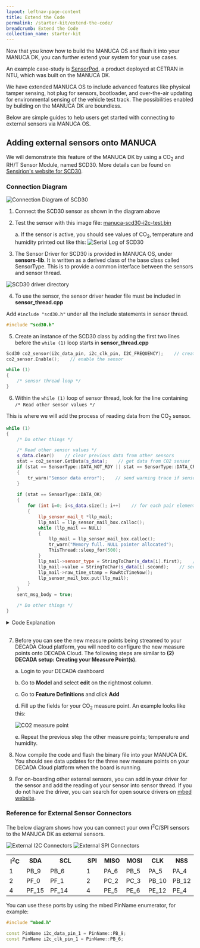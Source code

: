 ```yaml
---
layout: leftnav-page-content
title: Extend the Code
permalink: /starter-kit/extend-the-code/
breadcrumb: Extend the Code
collection_name: starter-kit
---
```


Now that you know how to build the MANUCA OS and flash it into your MANUCA DK, you can further extend your system for your use cases.  

An example case-study is [SensorPod](/products/sensorpod/), a product deployed at CETRAN in NTU, which was built on the MANUCA DK.  

We have extended MANUCA OS to include advanced features like physical tamper sensing, hot plug for sensors, bootloader, and over-the-air updating for environmental sensing of the vehicle test track. The possibilities enabled by building on the MANUCA DK are boundless.  

Below are simple guides to help users get started with connecting to external sensors via MANUCA OS.  

## Adding external sensors onto MANUCA

We will demonstrate this feature of the MANUCA DK by using a CO<sub>2</sub> and RH/T Sensor Module, named SCD30. More details can be found on [Sensirion's website for SCD30](https://www.sensirion.com/en/environmental-sensors/carbon-dioxide-sensors-co2/).

### Connection Diagram
![Connection Diagram of SCD30](/images/manuca/extend-the-code/ext_sensor_1_connection_diagram.png)

1. Connect the SCD30 sensor as shown in the diagram above

2. Test the sensor with this image file: [manuca-scd30-i2c-test.bin](/files/manuca-scd30-i2c-test.bin)

    a. If the sensor is active, you should see values of CO<sub>2</sub>, temperature and humidity printed out like this:
    ![Serial Log of SCD30](/images/manuca/extend-the-code/ext_sensor_2_serial_log.png)

3. The Sensor Driver for SCD30 is provided in MANUCA OS, under **sensors-lib**. It is written as a derived class of the base class called SensorType. This is to provide a common interface between the sensors and sensor thread. 

![SCD30 driver directory](/images/manuca/extend-the-code/ext_sensor_3_directory.png)

4. To use the sensor, the sensor driver header file must be included in **sensor_thread.cpp** 

Add `#include "scd30.h"` under all the include statements in sensor thread.

~~~cpp
#include "scd30.h"
~~~

5. Create an instance of the SCD30 class by adding the first two lines before the `while (1)` loop starts in **sensor_thread.cpp**

~~~cpp
Scd30 co2_sensor(i2c_data_pin, i2c_clk_pin, I2C_FREQUENCY);    // creates a SCD30 object
co2_sensor.Enable();    // enable the sensor

while (1)
{
	/* sensor thread loop */
}
~~~

6. Within the `while (1)` loop of sensor thread, look for the line containing  `/* Read other sensor values */`

This is where we will add the process of reading data from the CO<sub>2</sub> sensor.

~~~cpp
while (1)
{
	/* Do other things */

	/* Read other sensor values */
	s_data.clear()    // clear previous data from other sensors
	stat = co2_sensor.GetData(s_data);    // get data from CO2 sensor
	if (stat == SensorType::DATA_NOT_RDY || stat == SensorType::DATA_CRC_ERR)
	{
    	tr_warn("Sensor data error");    // send warning trace if sensor is returning error
	}
    
	if (stat == SensorType::DATA_OK)
	{
    	for (int i=0; i<s_data.size(); i++)    // for each pair element of s_data vector
    	{
        	llp_sensor_mail_t *llp_mail;    
        	llp_mail = llp_sensor_mail_box.calloc();
        	while (llp_mail == NULL)
        	{
            	llp_mail = llp_sensor_mail_box.calloc();
            	tr_warn("Memory full. NULL pointer allocated");
            	ThisThread::sleep_for(500);
        	}      
        	llp_mail->sensor_type = StringToChar(s_data[i].first);    // first of the pair element is data type e.g. CO2
        	llp_mail->value = StringToChar(s_data[i].second);    // second of the pair is data value e.g. 400.00
        	llp_mail->raw_time_stamp = RawRtcTimeNow();
        	llp_sensor_mail_box.put(llp_mail);
    	}
	}
	sent_msg_body = true;

	/* Do other things */
}
~~~


<details>

<summary>Code Explanation</summary>

  This looks very similar to the reading of temperature data from the on-board temperature sensor, but notice the line for `(int i=0; i<s_data.size(); i++)` in the above code block, in which `s_data` is a `std::vector`. A vector is a sequence container which can change its size dynamically, which means that when we on-board more sensors to MANUCA, the system can handle dynamic changes in the number of data points collected --- at least up until the limits of the system memory.

  Therefore, it is important to remember to **clear the `s_data` vector** before reading the data from CO<sub>2</sub> sensor, because it will contain the values from the previous sensor reading. It will also help prevent occurrences of memory leak if there are too many elements in the vector.

  This can be done by adding the line `s_data.clear()` when the data inside the vector is no longer needed.

  The method `GetData(s_data)` obtains the three measure points from the CO<sub>2</sub> sensor and stores it in the vector `s_data`. The measure points available from this sensor are CO<sub>2</sub>, temperature, and humidity.

  The data points can be accessed by index, with `s_data[i].first` as the data type (e.g. CO<sub>2</sub>) and `s_data[i].second` as the data value (e.g. 400.00). Both are stored as string type.

</details>

<br>

7. Before you can see the new measure points being streamed to your DECADA Cloud platform, you will need to configure the new measure points onto DECADA Cloud.
The following steps are similar to **(2) DECADA setup: Creating your Measure Point(s)**. 

	a. Login to your DECADA dashboard

	b. Go to **Model** and select **edit** on the rightmost column. 

	c. Go to **Feature Definitions** and click **Add**

	d. Fill up the fields for your CO<sub>2</sub> measure point. An example looks like this:
  
	![CO2 measure point](/images/manuca/extend-the-code/ext_sensor_4_decada.png)

	e. Repeat the previous step the other measure points; temperature and humidity.

8. Now compile the code and flash the binary file into your MANUCA DK. You should see data updates for the three new measure points on your DECADA Cloud platform when the board is running.

9. For on-boarding other external sensors, you can add in your driver for the sensor and add the reading of your sensor into sensor thread. If you do not have the driver, you can search for open source drivers on [mbed website](https://os.mbed.com/code/).

<a id="ReferenceExtSensors"></a>
### Reference for External Sensor Connectors

The below diagram shows how you can connect your own I<sup>2</sup>C/SPI sensors to the MANUCA DK as external sensors.

![External I2C Connectors](/images/manuca/extend-the-code/external_connectors_reference_i2c.png)
![External SPI Connectors](/images/manuca/extend-the-code/external_connectors_reference_spi.png)

<table>
  <tr>
    <th width="50">I<sup>2</sup>C</th>
    <th width="50">SDA</th>
    <th width="200">SCL</th>
    <th width="50">SPI</th>
    <th width="50">MISO</th>
    <th width="50">MOSI</th>
    <th width="50">CLK</th>
    <th>NSS</th>
  </tr>
  <tr>
    <td>1</td>
    <td>PB_9</td>
    <td>PB_6</td>
    <td>1</td>
    <td>PA_6</td>
    <td>PB_5</td>
    <td>PA_5</td>
    <td>PA_4</td>
  </tr>
  <tr>
    <td>2</td>
    <td>PF_0</td>
    <td>PF_1</td>
    <td>2</td>
    <td>PC_2</td>
    <td>PC_3</td>
    <td>PB_10</td>
    <td>PB_12</td>
  </tr>
  <tr>
    <td>4</td>
    <td>PF_15</td>
    <td>PF_14</td>
    <td>4</td>
    <td>PE_5</td>
    <td>PE_6</td>
    <td>PE_12</td>
    <td>PE_4</td>
  </tr>
</table>

You can use these ports by using the mbed PinName enumerator, for example:

~~~cpp
#include "mbed.h"

const PinName i2c_data_pin_1 = PinName::PB_9;
const PinName i2c_clk_pin_1 = PinName::PB_6;
~~~
